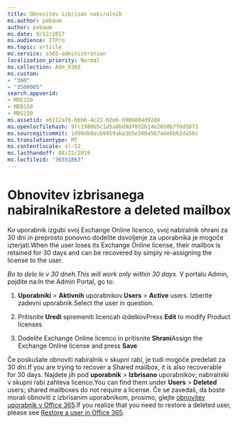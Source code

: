 ```yaml
---
title: Obnovitev izbrisan nabiralnik
ms.author: pebaum
author: pebaum
ms.date: 9/12/2017
ms.audience: ITPro
ms.topic: article
ms.service: o365-administration
localization_priority: Normal
ms.collection: Adm_O365
ms.custom:
- "360"
- "3500005"
search.appverid:
- MOE150
- MED150
- MBS150
ms.assetid: e6112a76-bbb6-4c22-b2e6-690b004d92d4
ms.openlocfilehash: 9fc1980b5c1d5a0bd9df032b14e2010b7f0d5873
ms.sourcegitcommit: 1d98db8acb9959aba3b5e308a567ade6b62da56c
ms.translationtype: MT
ms.contentlocale: sl-SI
ms.lasthandoff: 08/22/2019
ms.locfileid: "36551863"
---
```

# <a name="restore-a-deleted-mailbox"></a><span data-ttu-id="71ac6-102">Obnovitev izbrisanega nabiralnika</span><span class="sxs-lookup"><span data-stu-id="71ac6-102">Restore a deleted mailbox</span></span>

<span data-ttu-id="71ac6-103">Ko uporabnik izgubi svoj Exchange Online licenco, svoj nabiralnik ohrani za 30 dni in preprosto ponovno dodelite dovoljenje za uporabnika je mogoče izterjati.</span><span class="sxs-lookup"><span data-stu-id="71ac6-103">When the user loses its Exchange Online license, their mailbox is retained for 30 days and can be recovered by simply re-assigning the license to the user.</span></span>
  
 <span data-ttu-id="71ac6-104">*Bo to delo le v 30 dneh.*</span><span class="sxs-lookup"><span data-stu-id="71ac6-104">*This will work only within 30 days.*</span></span>  <span data-ttu-id="71ac6-105">V portalu Admin, pojdite na:</span><span class="sxs-lookup"><span data-stu-id="71ac6-105">In the Admin Portal, go to:</span></span>
  
1. <span data-ttu-id="71ac6-106">**Uporabniki** \> **Aktivnih** uporabnikov.</span><span class="sxs-lookup"><span data-stu-id="71ac6-106">**Users** \> **Active** users.</span></span> <span data-ttu-id="71ac6-107">Izberite zadevni uporabnik.</span><span class="sxs-lookup"><span data-stu-id="71ac6-107">Select the user in question.</span></span>

2. <span data-ttu-id="71ac6-108">Pritisnite **Uredi** spremeniti licencah izdelkov</span><span class="sxs-lookup"><span data-stu-id="71ac6-108">Press **Edit** to modify Product licenses</span></span>

3. <span data-ttu-id="71ac6-109">Dodelite Exchange Online licenco in pritisnite **Shrani**</span><span class="sxs-lookup"><span data-stu-id="71ac6-109">Assign the Exchange Online license and press **Save**</span></span>

<span data-ttu-id="71ac6-110">Če poskušate obnoviti nabiralnik v skupni rabi, je tudi mogoče predelati za 30 dni.</span><span class="sxs-lookup"><span data-stu-id="71ac6-110">If you are trying to recover a Shared mailbox, it is also recoverable for 30 days.</span></span> <span data-ttu-id="71ac6-111">Najdete jih pod **uporabnik** \> **Izbrisano** uporabnikov; nabiralniki v skupni rabi zahteva licenco.</span><span class="sxs-lookup"><span data-stu-id="71ac6-111">You can find them under **Users** \> **Deleted** users; shared mailboxes do not require a license.</span></span> <span data-ttu-id="71ac6-112">Če se zavedaš, da boste morali obnoviti z izbrisanim uporabnikom, prosimo, glejte [obnovitev uporabnik v Office 365](https://docs.microsoft.com/office365/admin/add-users/restore-user).</span><span class="sxs-lookup"><span data-stu-id="71ac6-112">If you realize that you need to restore a deleted user, please see [Restore a user in Office 365](https://docs.microsoft.com/office365/admin/add-users/restore-user).</span></span>
  